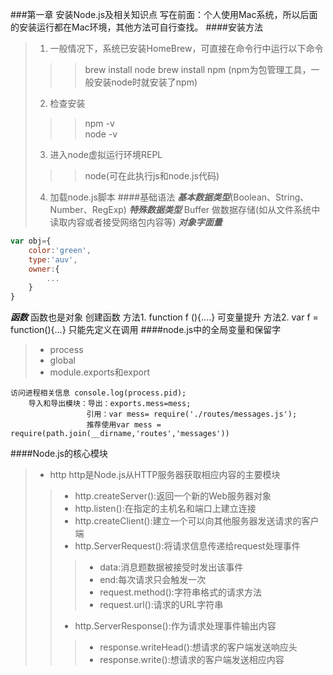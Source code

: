 ###第一章 安装Node.js及相关知识点
    写在前面：个人使用Mac系统，所以后面的安装运行都在Mac环境，其他方法可自行查找。
####安装方法
>1. 一般情况下，系统已安装HomeBrew，可直接在命令行中运行以下命令
>>>brew install node 
>>>brew install npm  (npm为包管理工具，一般安装node时就安装了npm)
>2. 检查安装 
>>>npm -v   
>>>node -v  
>3. 进入node虚拟运行环境REPL
>>>node(可在此执行js和node.js代码)
>4. 加载node.js脚本 
####基础语法
***基本数据类型***(Boolean、String、Number、RegExp)
***特殊数据类型***
Buffer 做数据存储(如从文件系统中读取内容或者接受网络包内容等)
***对象字面量***
```js
var obj={
    color:'green',
    type:'auv',
    owner:{
        ...
    }
}
```
***函数*** 函数也是对象
    创建函数
    方法1. function f (){....}    可变量提升
    方法2. var f = function(){...}   只能先定义在调用
####node.js中的全局变量和保留字
> * process
> * global
> * module.exports和export

    访问进程相关信息 console.log(process.pid);
        导入和导出模块：导出：exports.mess=mess;
                     引用：var mess= require('./routes/messages.js');
                     推荐使用var mess = require(path.join(__dirname,'routes','messages'))    
####Node.js的核心模块
> * http
http是Node.js从HTTP服务器获取相应内容的主要模块
>> * http.createServer():返回一个新的Web服务器对象
>> * http.listen():在指定的主机名和端口上建立连接
>> * http.createClient():建立一个可以向其他服务器发送请求的客户端
>> * http.ServerRequest():将请求信息传递给request处理事件
>>> * data:消息题数据被接受时发出该事件
>>> * end:每次请求只会触发一次
>>> * request.method():字符串格式的请求方法
>>> * request.url():请求的URL字符串
>> * http.ServerResponse():作为请求处理事件输出内容
>>> * response.writeHead():想请求的客户端发送响应头
>>> * response.write():想请求的客户端发送相应内容
